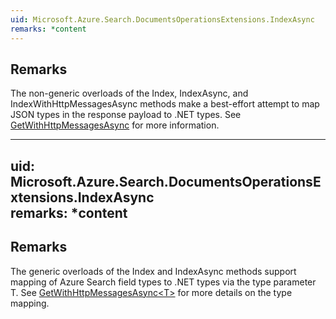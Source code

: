 ```yaml
---  
uid: Microsoft.Azure.Search.DocumentsOperationsExtensions.IndexAsync  
remarks: *content  
---  
```

  
## Remarks  
 The non-generic overloads of the Index, IndexAsync, and IndexWithHttpMessagesAsync methods make a             best-effort attempt to map JSON types in the response payload to .NET types. See             [GetWithHttpMessagesAsync](assetId:///M:Microsoft.Azure.Search.IDocumentsOperations.GetWithHttpMessagesAsync(System.String,System.Collections.Generic.IEnumerable{System.String},Microsoft.Azure.Search.Models.SearchRequestOptions,System.Collections.Generic.Dictionary{System.String,System.Collections.Generic.List{System.String}},System.Threading.CancellationToken)?qualifyHint=False&autoUpgrade=True) for more information.  
  
---  
uid: Microsoft.Azure.Search.DocumentsOperationsExtensions.IndexAsync  
remarks: *content  
---  
  
## Remarks  
 The generic overloads of the Index and IndexAsync methods support mapping of Azure Search field types to             .NET types via the type parameter T. See              [GetWithHttpMessagesAsync<T\>](assetId:///M:Microsoft.Azure.Search.IDocumentsOperations.GetWithHttpMessagesAsync``1(System.String,System.Collections.Generic.IEnumerable{System.String},Microsoft.Azure.Search.Models.SearchRequestOptions,System.Collections.Generic.Dictionary{System.String,System.Collections.Generic.List{System.String}},System.Threading.CancellationToken)?qualifyHint=False&autoUpgrade=True) for more details on the type mapping.